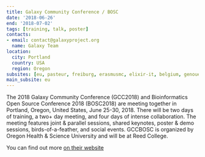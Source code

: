 ```yaml
---
title: Galaxy Community Conference / BOSC
date: '2018-06-26'
end: '2018-07-02'
tags: [training, talk, poster]
contacts:
- email: contact@galaxyproject.org
  name: Galaxy Team
location:
  city: Portland
  country: USA
  region: Oregon
subsites: [eu, pasteur, freiburg, erasmusmc, elixir-it, belgium, genouest]
main_subsite: eu
---
```


The 2018 Galaxy Community Conference (GCC2018) and Bioinformatics Open Source
Conference 2018 (BOSC2018) are meeting together in Portland, Oregon, United
States, June 25-30, 2018.  There will be two days of training, a two+ day
meeting, and four days of intense collaboration.  The meeting features joint &
parallel sessions, shared keynotes, poster & demo sessions,
birds-of-a-feather, and social events.  GCCBOSC is organized by Oregon Health
& Science University and will be at Reed College.

You can find out more [on their website](https://gccbosc2018.sched.com/)

